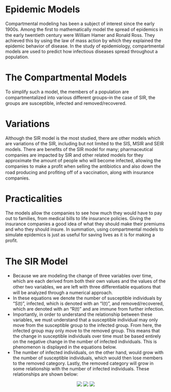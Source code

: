 # Epidemic Models

Compartmental modeling has been a subject of interest since the early 1900s. Among the ﬁrst to mathematically model the spread of epidemics in the early twentieth century were William Hamer and Ronald Ross. They achieved this by using the law of mass action by which they explained the epidemic behavior of disease. In the study of epidemiology, compartmental models are used to predict how infectious diseases spread throughout a population.

# The Compartmental Models
To simplify such a model, the members of a population are compartmentalized into various diﬀerent groups–in the case of SIR, the groups are susceptible, infected and removed/recovered.

# Variations
Although the SIR model is the most studied, there are other models which are variations of the SIR, including but not limited to the SIS, MSIR and SEIR models. There are beneﬁts of the SIR model for many; pharmaceutical companies are impacted by SIR and other related models for they approximate the amount of people who will become infected, allowing the companies to make a proﬁt when selling the antibiotics and also down the road producing and proﬁting oﬀ of a vaccination, along with insurance companies.

# Practicalities
The models allow the companies to see how much they would have to pay out to families, from medical bills to life insurance policies. Giving the insurance companies a good idea of what they should make their premiums and who they should insure. In summation, using compartmental models to simulate epidemics is just as useful for saving lives as it is for making a proﬁt.

# The SIR Model
* Because we are modeling the change of three variables over time, which are each derived from both their own values and the values of the other two variables, we are left with three diﬀerentiable equations that will be analyzed through a numerical approach.
* In these equations we denote the number of susceptible individuals by “S(t)”, infected, which is denoted with an “I(t)”, and removed/recovered, which are denoted with an “R(t)” and are immune from further infection.
* Importantly, in order to understand the relationship between these variables, we must understand that a susceptible individual may only move from the susceptible group to the infected group. From here, the infected group may only move to the removed group. This means that the change in susceptible individuals over time must be based entirely on the negative change in the number of infected individuals. This is phenomenon is displayed in the equations below.
* The number of infected individuals, on the other hand, would grow with the number of susceptible individuals, which would then lose members to the removed category. Lastly, the removed category will grow in some relationship with the number of infected individuals. These relationships are shown below:
<p align="center">
<img src="https://render.githubusercontent.com/render/math?math=\dfrac{dS}{dt}=-\alpha SI\\">
<img src="https://render.githubusercontent.com/render/math?math=\dfrac{dI}{dt}=\alpha SI-\beta I\\">
<img src="https://render.githubusercontent.com/render/math?math=\dfrac{dR}{dt}=\beta I\\">
</p>
